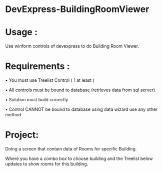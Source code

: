 # DevExpress-BuildingRoomViewer
# Usage : 
Use winform controls of devexpress to do Building Room Viewer. 
# Requirements :
•	You must use Treelist Control ( 1 at least )

•	All controls must be bound to database (retrieves data from sql server) 

•	Solution must build correctly 

•	Control CANNOT be bound to database using data wizard use any other method 

# Project:
Doing a screen that contain data of Rooms for specific Building. 

Where you have a combo box to choose building and the Treelist below updates to show rooms for this building. 
